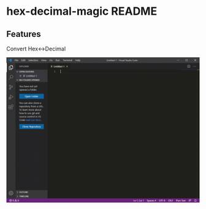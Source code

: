 # hex-decimal-magic README

## Features
Convert Hex<->Decimal

![feature X](image/introduction.gif)
